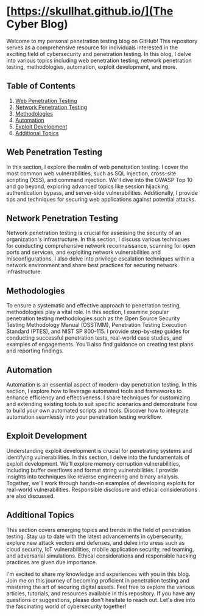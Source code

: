 # [https://skullhat.github.io/](The Cyber Blog)

Welcome to my personal penetration testing blog on GitHub! This repository serves as a comprehensive resource for individuals interested in the exciting field of cybersecurity and penetration testing. In this blog, I delve into various topics including web penetration testing, network penetration testing, methodologies, automation, exploit development, and more.

## Table of Contents

1. [Web Penetration Testing](#web-penetration-testing)
2. [Network Penetration Testing](#network-penetration-testing)
3. [Methodologies](#methodologies)
4. [Automation](#automation)
5. [Exploit Development](#exploit-development)
6. [Additional Topics](#additional-topics)

## Web Penetration Testing

In this section, I explore the realm of web penetration testing. I cover the most common web vulnerabilities, such as SQL injection, cross-site scripting (XSS), and command injection. We'll dive into the OWASP Top 10 and go beyond, exploring advanced topics like session hijacking, authentication bypass, and server-side vulnerabilities. Additionally, I provide tips and techniques for securing web applications against potential attacks.

## Network Penetration Testing

Network penetration testing is crucial for assessing the security of an organization's infrastructure. In this section, I discuss various techniques for conducting comprehensive network reconnaissance, scanning for open ports and services, and exploiting network vulnerabilities and misconfigurations. I also delve into privilege escalation techniques within a network environment and share best practices for securing network infrastructure.

## Methodologies

To ensure a systematic and effective approach to penetration testing, methodologies play a vital role. In this section, I examine popular penetration testing methodologies such as the Open Source Security Testing Methodology Manual (OSSTMM), Penetration Testing Execution Standard (PTES), and NIST SP 800-115. I provide step-by-step guides for conducting successful penetration tests, real-world case studies, and examples of engagements. You'll also find guidance on creating test plans and reporting findings.

## Automation

Automation is an essential aspect of modern-day penetration testing. In this section, I explore how to leverage automated tools and frameworks to enhance efficiency and effectiveness. I share techniques for customizing and extending existing tools to suit specific scenarios and demonstrate how to build your own automated scripts and tools. Discover how to integrate automation seamlessly into your penetration testing workflow.

## Exploit Development

Understanding exploit development is crucial for penetrating systems and identifying vulnerabilities. In this section, I delve into the fundamentals of exploit development. We'll explore memory corruption vulnerabilities, including buffer overflows and format string vulnerabilities. I provide insights into techniques like reverse engineering and binary analysis. Together, we'll work through hands-on examples of developing exploits for real-world vulnerabilities. Responsible disclosure and ethical considerations are also discussed.

## Additional Topics

This section covers emerging topics and trends in the field of penetration testing. Stay up to date with the latest advancements in cybersecurity, explore new attack vectors and defenses, and delve into areas such as cloud security, IoT vulnerabilities, mobile application security, red teaming, and adversarial simulations. Ethical considerations and responsible hacking practices are given due importance.

I'm excited to share my knowledge and experiences with you in this blog. Join me on this journey of becoming proficient in penetration testing and mastering the art of securing digital assets. Feel free to explore the various articles, tutorials, and resources available in this repository. If you have any questions or suggestions, please don't hesitate to reach out. Let's dive into the fascinating world of cybersecurity together!
